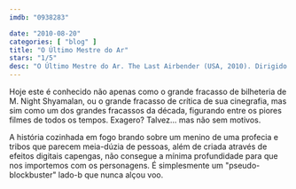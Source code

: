 ```yaml
---
imdb: "0938283"

date: "2010-08-20"
categories: [ "blog" ]
title: "O Último Mestre do Ar"
stars: "1/5"
desc: "O Último Mestre do Ar. The Last Airbender (USA, 2010). Dirigido por M. Night Shyamalan. Escrito por M. Night Shyamalan. Com Noah Ringer, Dev Patel, Nicola Peltz, Jackson Rathbone, Shaun Toub, Aasif Mandvi, Cliff Curtis, Seychelle Gabriel, Katharine Houghton."
---
```

Hoje este é conhecido não apenas como o grande fracasso de bilheteria de M. Night Shyamalan, ou o grande fracasso de crítica de sua cinegrafia, mas sim como um dos grandes fracassos da década, figurando entre os piores filmes de todos os tempos. Exagero? Talvez... mas não sem motivos.

A história cozinhada em fogo brando sobre um menino de uma profecia e tribos que parecem meia-dúzia de pessoas, além de criada através de efeitos digitais capengas, não consegue a mínima profundidade para que nos importemos com os personagens. É simplesmente um "pseudo-blockbuster" lado-b que nunca alçou voo.
